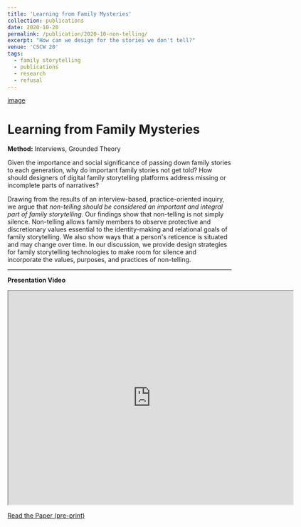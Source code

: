 ```yaml
---
title: 'Learning from Family Mysteries'
collection: publications
date: 2020-10-20
permalink: /publication/2020-10-non-telling/
excerpt: "How can we design for the stories we don't tell?"
venue: 'CSCW 20'
tags:
  - family storytelling
  - publications
  - research
  - refusal
---
```


[image](/images/storytellr_bernard_palomera_2018.jpg)

Learning from Family Mysteries
==============================

**Method:** Interviews, Grounded Theory

Given the importance and social significance of passing down family stories to each generation, why do important family stories not get told? How should designers of digital family storytelling platforms address missing or incomplete parts of narratives?

Drawing from the results of an interview-based, practice-oriented inquiry, we argue that *non-telling should be considered an important and integral part of family storytelling.* Our findings show that non-telling is not simply silence. Non-telling allows family members to observe protective and discretionary values essential to the identity-making and relational goals of family storytelling. We also show ways that a person's reticence is situated and may change over time. In our discussion, we provide design strategies for family storytelling technologies to make room for silence and incorporate the values, purposes, and practices of non-telling.

---------------------

**Presentation Video**
<iframe src="https://drive.google.com/file/d/1HJRMw0ueYq5GP0BUJ7aUUHAHYBFahJV-/preview" width="640" height="480"><p>Intro video</p></iframe>

[Read the Paper (pre-print)](_files/jjones_CSCW20_Family_Mysteries_preprint.pdf)
